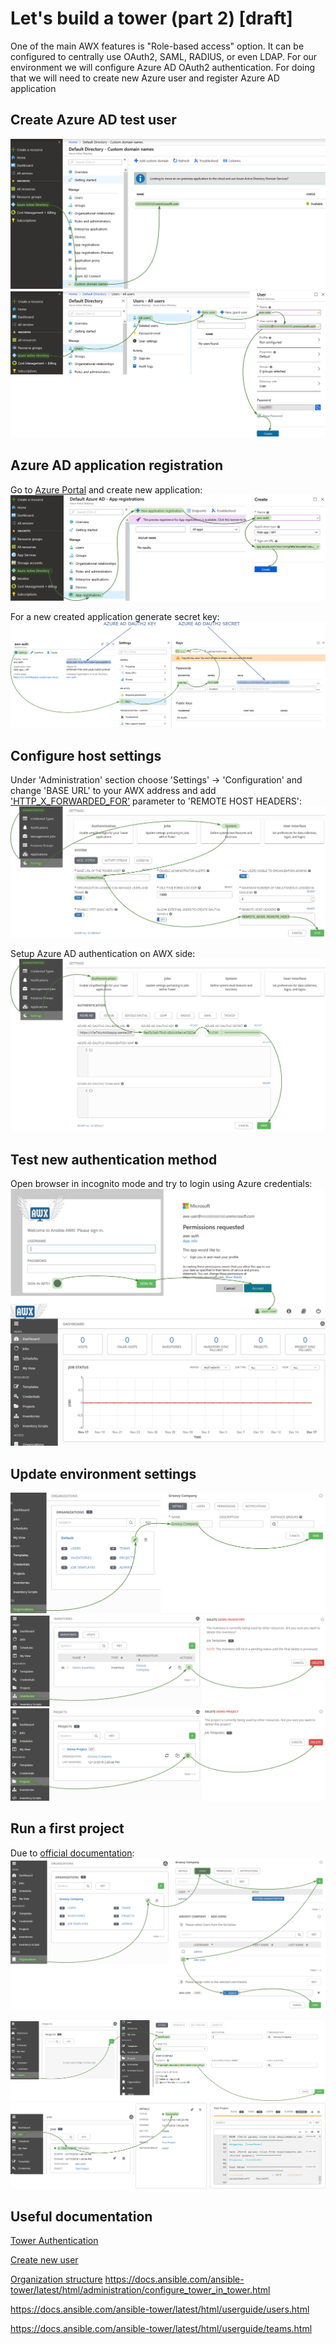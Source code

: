 # Let's build a tower (part 2) [draft]

One of the main AWX features is "Role-based access" option. It can be configured to centrally use OAuth2, SAML, RADIUS, or even LDAP. For our environment we will configure Azure AD OAuth2 authentication. For doing that we will need to create new Azure user and register Azure AD application

## Create Azure AD test user

![Azure domain name](/images/ansible-tower/find_aad_domain.png)
![New Azure AD user](/images/ansible-tower/new_aad_user.png)

## Azure AD application registration

Go to [Azure Portal](https://portal.azure.com/) and create new application:
![Azure AD app registration](/images/ansible-tower/aad_app_reg.png)

For a new created application generate secret key:
![Azure AD app secret](/images/ansible-tower/aad_oauth2.png)

## Configure host settings

Under 'Administration' section choose 'Settings' -> 'Configuration' and change 'BASE URL' to your AWX address and add ['HTTP_X_FORWARDED_FOR'](https://docs.ansible.com/ansible-tower/latest/html/administration/proxy-support.html#configure-known-proxies) parameter to 'REMOTE HOST HEADERS':
![System configuration](/images/ansible-tower/system_config.png)

Setup Azure AD authentication on AWX side:
![AWX Azure Authentication](/images/ansible-tower/aad_auth_conf.png)

## Test new authentication method
Open browser in incognito mode and try to login using Azure credentials:
![AWX Azure login](/images/ansible-tower/aad_login.png)

## Update environment settings

![AWX configuration](/images/ansible-tower/cleanup_00.png)
![AWX configuration](/images/ansible-tower/cleanup_01.png)
![AWX configuration](/images/ansible-tower/cleanup_02.png)

## Run a first project
Due to [official documentation](https://docs.ansible.com/ansible-tower/2.4.1/html/quickstart/create_project.html):
![AWX assign user to an organisation](/images/ansible-tower/grant_user_rights.png)

![New project creation](/images/ansible-tower/initial_project.png)
![Job execution results](/images/ansible-tower/init_run_result.png)

## Useful documentation
[Tower Authentication](https://docs.ansible.com/ansible-tower/latest/html/administration/configure_tower_in_tower.html)

[Create new user](https://docs.ansible.com/ansible-tower/latest/html/userguide/users.html)

[Organization structure](https://docs.ansible.com/ansible-tower/latest/html/userguide/organizations.html)
https://docs.ansible.com/ansible-tower/latest/html/administration/configure_tower_in_tower.html

https://docs.ansible.com/ansible-tower/latest/html/userguide/users.html

https://docs.ansible.com/ansible-tower/latest/html/userguide/teams.html
